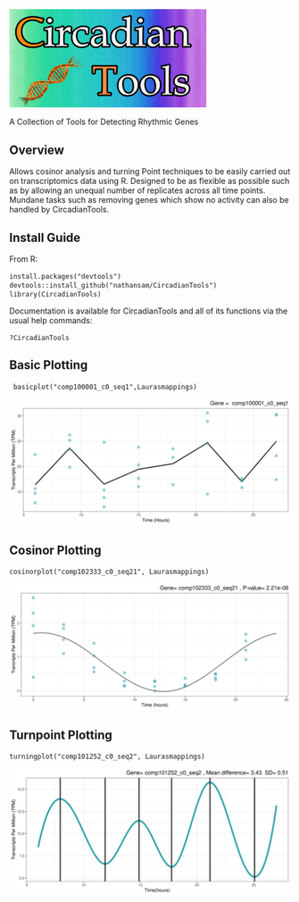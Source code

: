 <img src="CT_github.png" alt="alt text" width="70%">

A Collection of Tools for Detecting Rhythmic Genes
## Overview
Allows cosinor analysis and turning Point techniques to be easily carried out on transcriptomics data using R. Designed to be as flexible as possible such as by allowing an unequal number of replicates across all time points. Mundane tasks such as removing genes which show no activity can also be handled by CircadianTools.
## Install Guide
From R:
```{r}
install.packages("devtools")
devtools::install_github("nathansam/CircadianTools")
library(CircadianTools)
```
Documentation is available for CircadianTools and all of its functions via the usual help commands:
```
?CircadianTools
```


## Basic Plotting
```{r}
 basicplot("comp100001_c0_seq1",Laurasmappings)
```
![](saveplotex.png)

## Cosinor Plotting
```{r}
cosinorplot("comp102333_c0_seq21", Laurasmappings)
```
![](cosinorex.png)


## Turnpoint Plotting
```{r}
turningplot("comp101252_c0_seq2", Laurasmappings)
```
![](turnpointex.png) 


